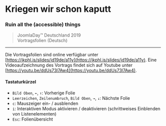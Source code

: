 # Kriegen wir schon kaputt

### Ruin all the (accessible) things

> JoomlaDay™ Deutschland 2019<br/>
> Vortragsfolien (Deutsch)

___

Die Vortragsfolien sind online verfügbar unter [https://jkphl.is/slides/jd19de/a11y](https://jkphl.is/slides/jd19de/a11y). Eine Videoaufzeichnung des Vortrags findet sich auf Youtube unter [https://youtu.be/ddUs73l7Aw4](https://youtu.be/ddUs73l7Aw4). 


#### Tastaturkürzel

* `Bild Oben`, `←`, `↑`: Vorherige Folie
* `Leerzeichen`, `Zeilenumbruch`, `Bild Oben`, `→`, `↓`: Nächste Folie
* `c`: Mauszeiger ein- / ausblenden
* `i`: Interaktiven Modus aktivieren / deaktivieren (schrittweises Einblenden von Listenelementen)
* `Esc`: Folienübersicht
